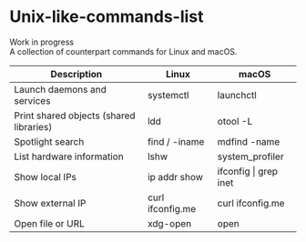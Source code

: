# Unix-like-commands-list
Work in progress  
A collection of counterpart commands for Linux and macOS.

|**Description**|**Linux**|**macOS**|
-----------|------|-----|
|Launch daemons and services|systemctl|launchctl|
|Print shared objects (shared libraries)|ldd |otool -L|
|Spotlight search|find / -iname|mdfind -name|
|List hardware information|lshw|system_profiler|
|Show local IPs|ip addr show|ifconfig \| grep inet|
|Show external IP|curl ifconfig.me|curl ifconfig.me|
|Open file or URL|xdg-open|open|
